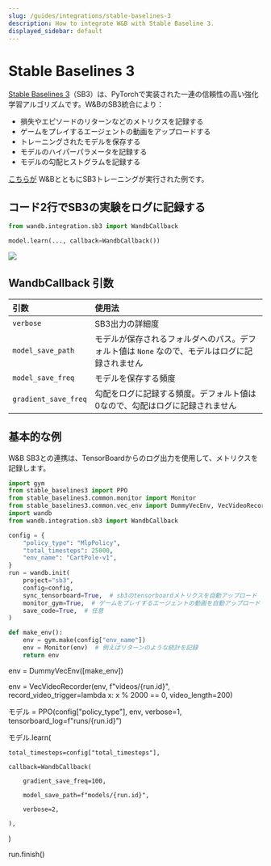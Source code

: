 ```yaml
---
slug: /guides/integrations/stable-baselines-3
description: How to integrate W&B with Stable Baseline 3.
displayed_sidebar: default
---
```


# Stable Baselines 3

[Stable Baselines 3](https://github.com/DLR-RM/stable-baselines3)（SB3）は、PyTorchで実装された一連の信頼性の高い強化学習アルゴリズムです。W&BのSB3統合により：

* 損失やエピソードのリターンなどのメトリクスを記録する
* ゲームをプレイするエージェントの動画をアップロードする
* トレーニングされたモデルを保存する
* モデルのハイパーパラメータを記録する
* モデルの勾配ヒストグラムを記録する

[こちらが](https://wandb.ai/wandb/sb3/runs/1jyr6z10) W&BとともにSB3トレーニングが実行された例です。

## コード2行でSB3の実験をログに記録する

```python
from wandb.integration.sb3 import WandbCallback

model.learn(..., callback=WandbCallback())
```

![](@site/static/images/integrations/stable_baselines_demo.gif)

## WandbCallback 引数

| 引数 | 使用法 |
| :--- | :--- |
| `verbose` | SB3出力の詳細度 |
| `model_save_path` | モデルが保存されるフォルダへのパス。デフォルト値は `None` なので、モデルはログに記録されません |
| `model_save_freq` | モデルを保存する頻度 |
| `gradient_save_freq` | 勾配をログに記録する頻度。デフォルト値は0なので、勾配はログに記録されません |
## 基本的な例

W&B SB3との連携は、TensorBoardからのログ出力を使用して、メトリクスを記録します。

```python
import gym
from stable_baselines3 import PPO
from stable_baselines3.common.monitor import Monitor
from stable_baselines3.common.vec_env import DummyVecEnv, VecVideoRecorder
import wandb
from wandb.integration.sb3 import WandbCallback

config = {
    "policy_type": "MlpPolicy",
    "total_timesteps": 25000,
    "env_name": "CartPole-v1",
}
run = wandb.init(
    project="sb3",
    config=config,
    sync_tensorboard=True,  # sb3のtensorboardメトリクスを自動アップロード
    monitor_gym=True,  # ゲームをプレイするエージェントの動画を自動アップロード
    save_code=True,  # 任意
)

def make_env():
    env = gym.make(config["env_name"])
    env = Monitor(env)  # 例えばリターンのような統計を記録
    return env
```
env = DummyVecEnv([make_env])

env = VecVideoRecorder(env, f"videos/{run.id}", record_video_trigger=lambda x: x % 2000 == 0, video_length=200)

モデル = PPO(config["policy_type"], env, verbose=1, tensorboard_log=f"runs/{run.id}")

モデル.learn(

    total_timesteps=config["total_timesteps"],

    callback=WandbCallback(

        gradient_save_freq=100,

        model_save_path=f"models/{run.id}",

        verbose=2,

    ),

)

run.finish()

```